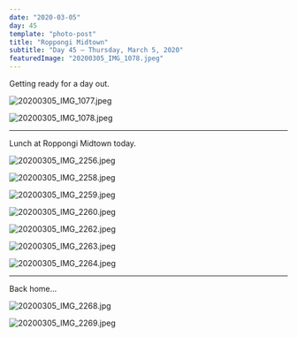 ```yaml
---
date: "2020-03-05"
day: 45
template: "photo-post"
title: "Roppongi Midtown"
subtitle: "Day 45 – Thursday, March 5, 2020"
featuredImage: "20200305_IMG_1078.jpeg"
---
```


Getting ready for a day out.

![20200305_IMG_1077.jpeg](20200305_IMG_1077.jpeg)

![20200305_IMG_1078.jpeg](20200305_IMG_1078.jpeg)

<hr />

Lunch at Roppongi Midtown today.

![20200305_IMG_2256.jpeg](20200305_IMG_2256.jpeg)

![20200305_IMG_2258.jpeg](20200305_IMG_2258.jpeg)

![20200305_IMG_2259.jpeg](20200305_IMG_2259.jpeg)

![20200305_IMG_2260.jpeg](20200305_IMG_2260.jpeg)

![20200305_IMG_2262.jpeg](20200305_IMG_2262.jpeg)

![20200305_IMG_2263.jpeg](20200305_IMG_2263.jpeg)

![20200305_IMG_2264.jpeg](20200305_IMG_2264.jpeg)

<hr />

Back home...

![20200305_IMG_2268.jpg](20200305_IMG_2268.jpg)

![20200305_IMG_2269.jpeg](20200305_IMG_2269.jpeg)

